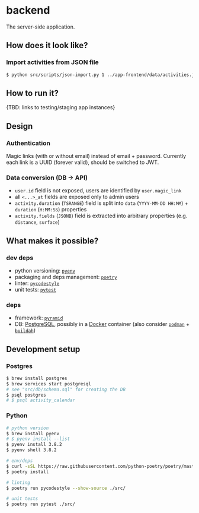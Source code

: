 # backend
The server-side application.

## How does it look like?
### Import activities from JSON file
```bash
$ python src/scripts/json-import.py 1 ../app-frontend/data/activities.json
```

## How to run it?
{TBD: links to testing/staging app instances}

## Design
### Authentication
Magic links (with or without email) instead of email + password.
Currently each link is a UUID (forever valid), should be switched to JWT.

### Data conversion (DB -> API)
* `user.id` field is not exposed, users are identified by `user.magic_link`
* all `<...>_at` fields are exposed only to admin users
* `activity.duration` (`TSRANGE`) field is split into `data` (`YYYY-MM-DD HH:MM`) + `duration` (`H:MM:SS`) properties
* `activity.fields` (`JSONB`) field is extracted into arbitrary properties (e.g. `distance`, `surface`)

## What makes it possible?
### dev deps
* python versioning: [`pyenv`](https://github.com/pyenv/pyenv/)
* packaging and deps management: [`poetry`](https://python-poetry.org/docs/basic-usage/)
* linter: [`pycodestyle`](https://pycodestyle.readthedocs.io/en/latest/)
* unit tests: [`pytest`](https://pytest.org/en/latest/)

### deps
* framework: [`pyramid`](https://docs.pylonsproject.org/projects/pyramid/en/1.10-branch/)
* DB: [PostgreSQL](https://www.postgresql.org/docs/12/index.html), possibly in a [Docker](https://docs.docker.com/) container (also consider [`podman`](https://podman.io/) + [`buildah`](https://buildah.io/))

## Development setup
### Postgres
```bash
$ brew install postgres
$ brew services start postgresql
# see "src/db/schema.sql" for creating the DB
$ psql postgres
# $ psql activity_calendar
```

### Python
```bash
# python version
$ brew install pyenv
# $ pyenv install --list
$ pyenv install 3.8.2
$ pyenv shell 3.8.2

# env/deps
$ curl -sSL https://raw.githubusercontent.com/python-poetry/poetry/master/get-poetry.py | python
$ poetry install

# linting
$ poetry run pycodestyle --show-source ./src/

# unit tests
$ poetry run pytest ./src/
```
